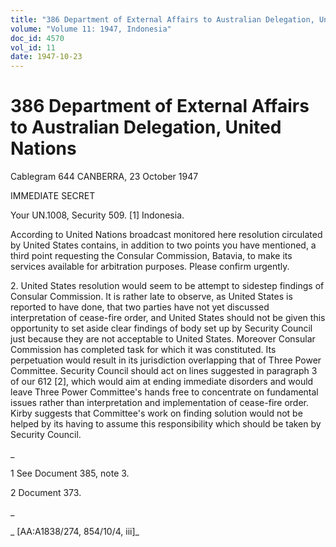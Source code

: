 ```yaml
---
title: "386 Department of External Affairs to Australian Delegation, United Nations"
volume: "Volume 11: 1947, Indonesia"
doc_id: 4570
vol_id: 11
date: 1947-10-23
---
```


# 386 Department of External Affairs to Australian Delegation, United Nations

Cablegram 644 CANBERRA, 23 October 1947

IMMEDIATE SECRET

Your UN.1008, Security 509. [1] Indonesia.

According to United Nations broadcast monitored here resolution circulated by United States contains, in addition to two points you have mentioned, a third point requesting the Consular Commission, Batavia, to make its services available for arbitration purposes. Please confirm urgently.

2\. United States resolution would seem to be attempt to sidestep findings of Consular Commission. It is rather late to observe, as United States is reported to have done, that two parties have not yet discussed interpretation of cease-fire order, and United States should not be given this opportunity to set aside clear findings of body set up by Security Council just because they are not acceptable to United States. Moreover Consular Commission has completed task for which it was constituted. Its perpetuation would result in its jurisdiction overlapping that of Three Power Committee. Security Council should act on lines suggested in paragraph 3 of our 612 [2], which would aim at ending immediate disorders and would leave Three Power Committee's hands free to concentrate on fundamental issues rather than interpretation and implementation of cease-fire order. Kirby suggests that Committee's work on finding solution would not be helped by its having to assume this responsibility which should be taken by Security Council.

_

1 See Document 385, note 3.

2 Document 373.

_

_ [AA:A1838/274, 854/10/4, iii]_
